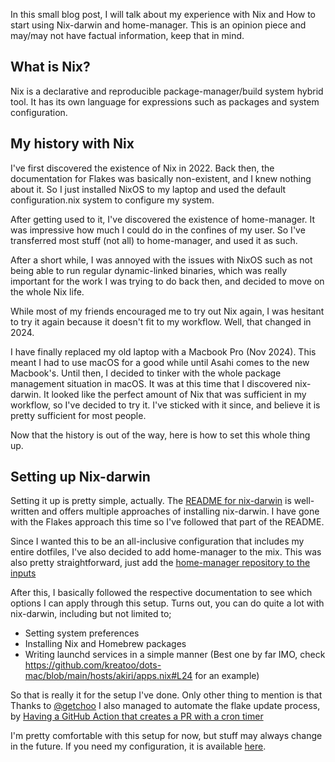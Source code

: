 In this small blog post, I will talk about my experience with Nix and How to start using Nix-darwin and home-manager. This is an opinion piece and may/may not have factual information, keep that in mind.

## What is Nix?
Nix is a declarative and reproducible package-manager/build system hybrid tool. It has its own language for expressions such as packages and system configuration.

## My history with Nix
I've first discovered the existence of Nix in 2022. Back then, the documentation for Flakes was basically non-existent, and I knew nothing about it. So I just installed NixOS to my laptop and used the default configuration.nix system to configure my system.

After getting used to it, I've discovered the existence of home-manager. It was impressive how much I could do in the confines of my user. So I've transferred most stuff (not all) to home-manager, and used it as such.

After a short while, I was annoyed with the issues with NixOS such as not being able to run regular dynamic-linked binaries, which was really important for the work I was trying to do back then, and decided to move on the whole Nix life.

While most of my friends encouraged me to try out Nix again, I was hesitant to try it again because it doesn't fit to my workflow. Well, that changed in 2024.

I have finally replaced my old laptop with a Macbook Pro (Nov 2024). This meant I had to use macOS for a good while until Asahi comes to the new Macbook's. Until then, I decided to tinker with the whole package management situation in macOS. It was at this time that I discovered nix-darwin. It looked like the perfect amount of Nix that was sufficient in my workflow, so I've decided to try it. I've sticked with it since, and believe it is pretty sufficient for most people.

Now that the history is out of the way, here is how to set this whole thing up.

## Setting up Nix-darwin
Setting it up is pretty simple, actually. The [README for nix-darwin](https://github.com/LnL7/nix-darwin) is well-written and offers multiple approaches of installing nix-darwin. I have gone with the Flakes approach this time so I've followed that part of the README.

Since I wanted this to be an all-inclusive configuration that includes my entire dotfiles, I've also decided to add home-manager to the mix. This was also pretty straightforward, just add the [home-manager repository to the inputs](https://github.com/kreatoo/dots-mac/blob/main/flake.nix#L8)

After this, I basically followed the respective documentation to see which options I can apply through this setup. Turns out, you can do quite a lot with nix-darwin, including but not limited to;

* Setting system preferences
* Installing Nix and Homebrew packages
* Writing launchd services in a simple manner (Best one by far IMO, check https://github.com/kreatoo/dots-mac/blob/main/hosts/akiri/apps.nix#L24 for an example)

So that is really it for the setup I've done. Only other thing to mention is that Thanks to [@getchoo](https://github.com/getchoo) I also managed to automate the flake update process, by [Having a GitHub Action that creates a PR with a cron timer](https://github.com/kreatoo/dots-mac/tree/main/.github/workflows)

I'm pretty comfortable with this setup for now, but stuff may always change in the future. If you need my configuration, it is available [here](https://github.com/kreatoo/dots-mac).
